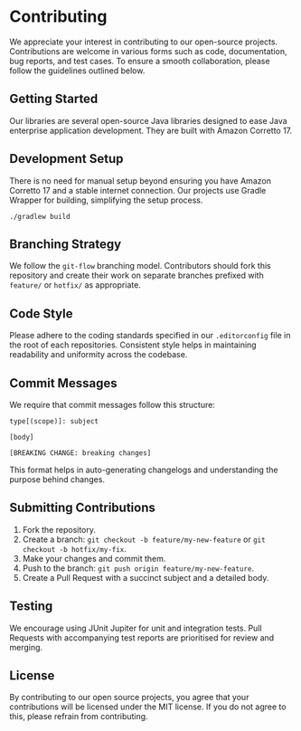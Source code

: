 # Contributing

We appreciate your interest in contributing to our open-source projects. Contributions are welcome
in various forms such as code, documentation, bug reports, and test cases. To ensure a smooth
collaboration, please follow the guidelines outlined below.

## Getting Started

Our libraries are several open-source Java libraries designed to ease Java enterprise application
development. They are built with Amazon Corretto 17.

## Development Setup

There is no need for manual setup beyond ensuring you have Amazon Corretto 17 and a stable internet
connection. Our projects use Gradle Wrapper for building, simplifying the setup process.

```shell
./gradlew build
```

## Branching Strategy

We follow the `git-flow` branching model. Contributors should fork this repository and create their
work on separate branches prefixed with `feature/` or `hotfix/` as appropriate.

## Code Style

Please adhere to the coding standards specified in our `.editorconfig` file in the root of each
repositories. Consistent style helps in maintaining readability and uniformity across the codebase.

## Commit Messages

We require that commit messages follow this structure:

```text
type[(scope)]: subject

[body]

[BREAKING CHANGE: breaking changes]
```

This format helps in auto-generating changelogs and understanding the purpose behind changes.

## Submitting Contributions

1. Fork the repository.
2. Create a branch: `git checkout -b feature/my-new-feature` or `git checkout -b hotfix/my-fix`.
3. Make your changes and commit them.
4. Push to the branch: `git push origin feature/my-new-feature`.
5. Create a Pull Request with a succinct subject and a detailed body.

## Testing

We encourage using JUnit Jupiter for unit and integration tests. Pull Requests with accompanying
test reports are prioritised for review and merging.

## License

By contributing to our open source projects, you agree that your contributions will be licensed
under the MIT license. If you do not agree to this, please refrain from contributing.